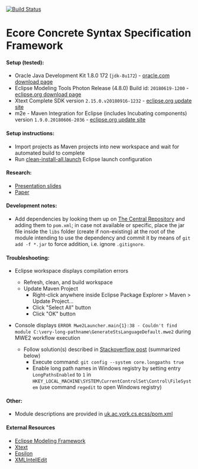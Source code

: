 [![Build Status](https://travis-ci.org/patrickneubauer/ECSS.svg?branch=master)](https://travis-ci.org/patrickneubauer/ECSS)
# Ecore Concrete Syntax Specification Framework

#### Setup (tested):
* Oracle Java Development Kit 1.8.0 172 (`jdk-8u172`) - [oracle.com download page](https://www.oracle.com/technetwork/java/javase/downloads/java-archive-javase8-2177648.html)
* Eclipse Modeling Tools Photon Release (4.8.0) Build id: `20180619-1200` - [eclipse.org download page](http://www.eclipse.org/downloads/packages/release/2018-09/r/eclipse-modeling-tools)
* Xtext Complete SDK version `2.15.0.v20180916-1232` - [eclipse.org update site](http://download.eclipse.org/modeling/tmf/xtext/updates/composite/releases/)
* m2e - Maven Integration for Eclipse (includes Incubating components) version `1.9.0.20180606-2036` - [eclipse.org update site](http://download.eclipse.org/technology/m2e/releases)

#### Setup instructions:
* Import projects as Maven projects into new workspace and wait for automated build to complete
* Run [clean-install-all.launch](https://github.com/patrickneubauer/ECSS/blob/master/eclipse-launch/clean-install-all.launch) Eclipse launch configuration

#### Research:
* [Presentation slides](https://drive.google.com/file/d/1qbTFwqxPVER3AP6XdXBLCJc3Lu9B1Crf/view?usp=sharing)
* [Paper](https://drive.google.com/file/d/15ge3atCXZZePzwW7YPFGxgE0zKGfCZkB/view?usp=sharing)

#### Development notes:
* Add dependencies by looking them up on [The Central Repository](https://search.maven.org) and adding them to `pom.xml`; in case not available or specific, place the jar file inside the `libs` folder (create if non-existing) at the root of the module intending to use the dependency and commit it by means of `git add -f *.jar` to force addition, i.e. ignore `.gitignore`.

#### Troubleshooting:

* Eclipse workspace displays compilation errors
	* Refresh, clean, and build workspace
	* Update Maven Project
		* Right-click anywhere inside Eclipse Package Explorer > Maven > Update Project...
		* Click "Select All" button
		* Click "OK" button

* Console displays `ERROR Mwe2Launcher.main{1}:38 - Couldn't find module C:\very-long-pathname\GenerateStsLanguageDefault.mwe2` during MWE2 workflow execution
	* Follow solution(s) described in [Stackoverflow post](https://stackoverflow.com/questions/22575662/filename-too-long-in-git-for-windows) (summarized below)
		* Execute command: `git config --system core.longpaths true`
		* Enable long path names in Windows registry by setting entry `LongPathsEnabled` to `1` in `HKEY_LOCAL_MACHINE\SYSTEM\CurrentControlSet\Control\FileSystem` (use command `regedit` to open Windows registry)

#### Other:
* Module descriptions are provided in [uk.ac.york.cs.ecss/pom.xml](https://github.com/patrickneubauer/ECSS/tree/master/uk.ac.york.cs.ecss/pom.xml)

#### External Resources

* [Eclipse Modeling Framework](https://eclipse.org/modeling/emf/)
* [Xtext](https://eclipse.org/Xtext/)
* [Epsilon](https://www.eclipse.org/epsilon/)
* [XMLIntellEdit](https://github.com/patrickneubauer/XMLIntellEdit)
